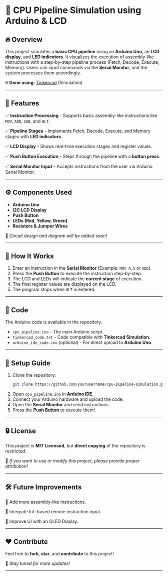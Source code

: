 # 🚀 CPU Pipeline Simulation using Arduino & LCD

## 🔥 Overview
This project simulates a **basic CPU pipeline** using an **Arduino Uno**, an **LCD display**, and **LED indicators**. It visualizes the execution of assembly-like instructions with a step-by-step pipeline process (Fetch, Decode, Execute, Memory). Users can input commands via the **Serial Monitor**, and the system processes them accordingly.

**💡 Done using:** [Tinkercad](https://www.tinkercad.com/) (Simulation)

---

## 🎯 Features
✅ **Instruction Processing** - Supports basic assembly-like instructions like `MOV`, `ADD`, `SUB`, and `HLT`.

✅ **Pipeline Stages** - Implements Fetch, Decode, Execute, and Memory stages with **LED indicators**.

✅ **LCD Display** - Shows real-time execution stages and register values.

✅ **Push Button Execution** - Steps through the pipeline with a **button press**.

✅ **Serial Monitor Input** - Accepts instructions from the user via Arduino Serial Monitor.

---

## ⚙️ Components Used
- **Arduino Uno**
- **I2C LCD Display**
- **Push Button**
- **LEDs (Red, Yellow, Green)**
- **Resistors & Jumper Wires**

📌 _Circuit design and diagram will be added soon!_

---

## 📜 How It Works
1. Enter an instruction in the **Serial Monitor** (Example: `MOV A,5` or `ADD`).
2. Press the **Push Button** to execute the instruction step-by-step.
3. The LCD and LEDs will indicate the **current stage** of execution.
4. The final register values are displayed on the LCD.
5. The program stops when `HLT` is entered.

---

## 📂 Code
The Arduino code is available in the repository.
- `cpu_pipeline.ino` - The main Arduino script.
- `tinkercad_code.txt` - Code compatible with **Tinkercad Simulation**.
- `arduino_ide_code.ino` (optional) - For direct upload to **Arduino Uno**.

---

## 🔗 Setup Guide
1. Clone the repository:
   ```sh
   git clone https://github.com/yourusername/cpu-pipeline-simulation.git
   ```
2. Open `cpu_pipeline.ino` in **Arduino IDE**.
3. Connect your Arduino hardware and upload the code.
4. Open the **Serial Monitor** and send instructions.
5. Press the **Push Button** to execute them!

---

## 🔒 License
This project is **MIT Licensed**, but **direct copying** of the repository is restricted.

📢 _If you want to use or modify this project, please provide proper attribution!_

---

## 🛠 Future Improvements
🚀 Add more assembly-like instructions.

🚀 Integrate IoT-based remote instruction input.

🚀 Improve UI with an OLED Display.

---

## ❤️ Contribute
Feel free to **fork**, **star**, and **contribute** to this project!

🔗 _Stay tuned for more updates!_

---

